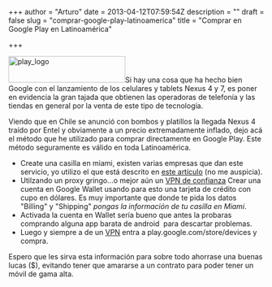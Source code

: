 +++
author = "Arturo"
date = 2013-04-12T07:59:54Z
description = ""
draft = false
slug = "comprar-google-play-latinoamerica"
title = "Comprar en Google Play en Latinoamérica"

+++

<img class="alignright size-full wp-image-1245" alt="play_logo" src="http://geek.cl/wp-content/uploads/2013/04/play_logo.png" width="230" height="52" />Si hay una cosa que ha hecho bien Google con el lanzamiento de los celulares y tablets Nexus 4 y 7, es poner en evidencia la gran tajada que obtienen las operadoras de telefonía y las tiendas en general por la venta de este tipo de tecnología.

Viendo que en Chile se anunció con bombos y platillos la llegada Nexus 4 traído por Entel<!--more--> y obviamente a un precio extremadamente inflado, dejo acá el método que he utilizado para comprar directamente en Google Play. Este método seguramente es válido en toda Latinoamérica.
<ul>
	<li>Create una casilla en miami, existen varias empresas que dan este servicio, yo utilizo el que está descrito en <a title="Nexus 7 vía courier internacional (Aeropost)" href="http://geek.cl/tecnologia/nexus-7-via-courier-internacional-aeropost.html">este artículo</a> (no me auspicia).</li>
	<li>Utilzando un proxy gringo...o mejor aún un <a href="http://geek.cl/seguridad/yo-uso-vpn.html" title="Yo uso VPN">VPN de confianza</a>
Crear una cuenta en Google Wallet usando para esto una tarjeta de crédito con cupo en dólares. Es muy importante que donde te pida los datos "Billing" y "Shipping" <em>pongas la información de tu casilla en Miami</em>.</li>
	<li>Activada la cuenta en Wallet sería bueno que antes la probaras comprando alguna app barata de android  para descartar problemas.</li>
	<li>Luego y siempre a de un <a href="http://geek.cl/seguridad/yo-uso-vpn.html" title="Yo uso VPN">VPN</a> entra a play.google.com/store/devices y compra.</li>
</ul>
Espero que les sirva esta información para sobre todo ahorrase una buenas lucas ($), evitando tener que amararse a un contrato para poder tener un móvil de gama alta.